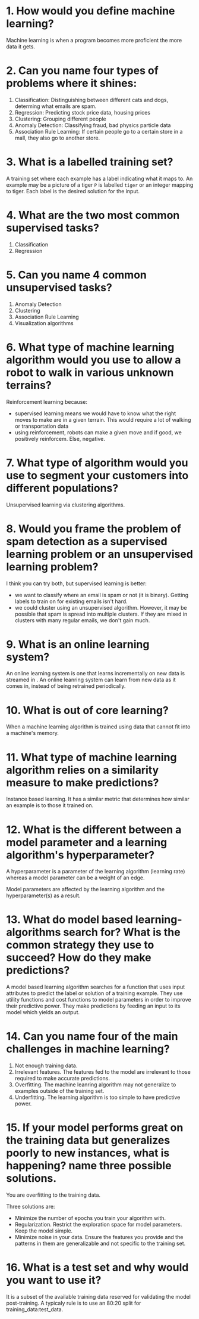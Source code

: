 # 1. How would you define machine learning?

Machine learning is when a program becomes more proficient the more data it
gets.

# 2. Can you name four types of problems where it shines:

1. Classification: Distinguishing between different cats and dogs, determing
   what emails are spam.
2. Regression: Predicting stock price data, housing prices
3. Clustering: Grouping different people
4. Anomaly Detection: Classifying fraud, bad physics particle data
5. Association Rule Learning: If certain people go to a certain store in a mall,
   they also go to another store.

# 3. What is a labelled training set?

A training set where each example has a label indicating what it maps to. An
example may be a picture of a tiger `P` is labelled `tiger` or an integer
mapping to tiger. Each label is the desired solution for the input.

# 4. What are the two most common supervised tasks?

1. Classification
2. Regression

# 5. Can you name 4 common unsupervised tasks?

1. Anomaly Detection
2. Clustering
3. Association Rule Learning
4. Visualization algorithms

# 6. What type of machine learning algorithm would you use to allow a robot to walk in various unknown terrains?

Reinforcement learning because:

- supervised learning means we would have to know what the right moves to make
  are in a given terrain. This would require a lot of walking or transportation
  data
- using reinforcement, robots can make a given move and if good, we positively
  reinforcem. Else, negative.

# 7. What type of algorithm would you use to segment your customers into different populations?

Unsupervised learning via clustering algorithms.

# 8. Would you frame the problem of spam detection as a supervised learning problem or an unsupervised learning problem?

I think you can try both, but supervised learning is better:

- we want to classify where an email is spam or not (it is binary). Getting
  labels to train on for existing emails isn't hard.
- we could cluster using an unsupervised algorithm. However, it may be possible
  that spam is spread into multiple clusters. If they are mixed in clusters with
  many regular emails, we don't gain much.

# 9. What is an online learning system?

An online learning system is one that learns incrementally on new data is
streamed in . An online leanring system can learn from new data as it comes in,
instead of being retrained periodically.

# 10. What is out of core learning?

When a machine learning algorithm is trained using data that cannot fit into a
machine's memory.

# 11. What type of machine learning algorithm relies on a similarity measure to make predictions?

Instance based learning. It has a similar metric that determines how similar an
example is to those it trained on.

# 12. What is the different between a model parameter and a learning algorithm's hyperparameter?

A hyperparameter is a parameter of the learning algorithm (learning rate)
whereas a model parameter can be a weight of an edge.

Model parameters are affected by the learning algorithm and the
hyperparameter(s) as a result.

# 13. What do model based learning-algorithms search for? What is the common strategy they use to succeed? How do they make predictions?

A model based learning algorithm searches for a function that uses input
attributes to predict the label or solution of a training example. They use
utility functions and cost functions to model parameters in order to improve
their predictive power. They make predictions by feeding an input to its model
which yields an output.

# 14. Can you name four of the main challenges in machine learning?

1. Not enough training data.
2. Irrelevant features. The features fed to the model are irrelevant to those
   required to make accurate predictions.
3. Overfitting. The machine leanring algorithm may not generalize to examples
   outside of the training set.
4. Underfitting. The learning algorithm is too simple to have predictive power.

# 15. If your model performs great on the training data but generalizes poorly to new instances, what is happening? name three possible solutions.

You are overfitting to the training data.

Three solutions are:

- Minimize the number of epochs you train your algorithm with. 
- Regularization. Restrict the exploration space for model parameters. Keep the
  model simple.
- Minimize noise in your data. Ensure the features you provide and the patterns
  in them are generalizable and not specific to the training set.

# 16. What is a test set and why would you want to use it?

It is a subset of the available training data reserved for validating the model
post-training. A typicaly rule is to use an 80:20 split for
training_data:test_data.
